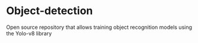 # Object-detection
 Open source repository that allows training object recognition models using the Yolo-v8 library
